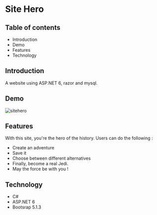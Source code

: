 <h1>Site Hero</h1>
    <h2>Table of contents</h2>
    <ul>
        <li>Introduction</li>
        <li>Demo</li>
        <li>Features</li>
        <li>Technology</li>
    </ul>

<h2>Introduction</h2>

A website using ASP.NET 6, razor and mysql.

<h2>Demo</h2>

![sitehero](https://user-images.githubusercontent.com/91179295/163849984-cfc6de28-c56f-4506-8ba6-77d693baff3f.gif)

<h2>Features</h2>

With this site, you're the hero of the history. 
Users can do the following :
<ul>
    <li>Create an adventure</li>
    <li>Save it</li>
    <li>Choose between different alternatives</li>
    <li>Finally, become a real Jedi.</li>
    <li>May the force be with you !</li>
</ul>
<h2>Technology</h2>
<ul>
    <li>C#</li>
    <li>ASP.NET 6</li>
    <li>Bootsrap 5.1.3</li>
</ul>
